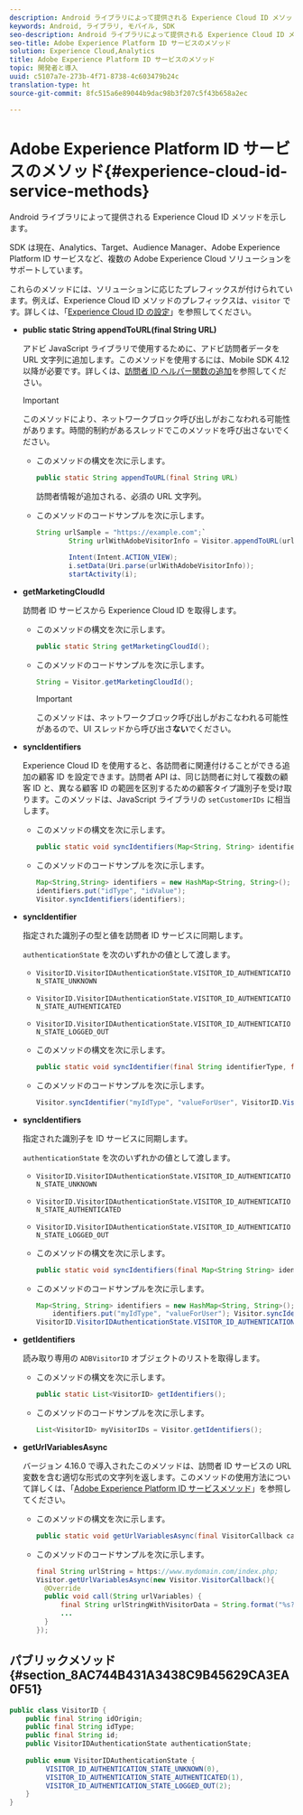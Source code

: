 ```yaml
---
description: Android ライブラリによって提供される Experience Cloud ID メソッドを示します。
keywords: Android, ライブラリ, モバイル, SDK
seo-description: Android ライブラリによって提供される Experience Cloud ID メソッドを示します。
seo-title: Adobe Experience Platform ID サービスのメソッド
solution: Experience Cloud,Analytics
title: Adobe Experience Platform ID サービスのメソッド
topic: 開発者と導入
uuid: c5107a7e-273b-4f71-8738-4c603479b24c
translation-type: ht
source-git-commit: 8fc515a6e89044b9dac98b3f207c5f43b658a2ec

---
```



# Adobe Experience Platform ID サービスのメソッド{#experience-cloud-id-service-methods}

Android ライブラリによって提供される Experience Cloud ID メソッドを示します。

SDK は現在、Analytics、Target、Audience Manager、Adobe Experience Platform ID サービスなど、複数の Adobe Experience Cloud ソリューションをサポートしています。

これらのメソッドには、ソリューションに応じたプレフィックスが付けられています。例えば、Experience Cloud ID メソッドのプレフィックスは、`visitor` です。詳しくは、「[Experience Cloud ID の設定](/help/android/c-marketing-cloud/mcvid.md)」を参照してください。

* **public static String appendToURL(final String URL)**

   アドビ JavaScript ライブラリで使用するために、アドビ訪問者データを URL 文字列に追加します。このメソッドを使用するには、Mobile SDK 4.12 以降が必要です。詳しくは、[訪問者 ID ヘルパー関数の追加](https://marketing.adobe.com/resources/help/ja_JP/mcvid/mcvid-appendvisitorid.html)を参照してください。

   >[!IMPORTANT]
   >
   >このメソッドにより、ネットワークブロック呼び出しがおこなわれる可能性があります。時間的制約があるスレッドでこのメソッドを呼び出さないでください。

   * このメソッドの構文を次に示します。

      ```java
      public static String appendToURL(final String URL) 
      ```

      訪問者情報が追加される、必須の URL 文字列。

   * このメソッドのコードサンプルを次に示します。

      ```java
      String urlSample = "https://example.com";`
              String urlWithAdobeVisitorInfo = Visitor.appendToURL(urlSample);
      
              Intent(Intent.ACTION_VIEW);
              i.setData(Uri.parse(urlWithAdobeVisitorInfo));
              startActivity(i);
      ```

* **getMarketingCloudId**

   訪問者 ID サービスから Experience Cloud ID を取得します。

   * このメソッドの構文を次に示します。

      ```java
      public static String getMarketingCloudId(); 
      ```

   * このメソッドのコードサンプルを次に示します。

      ```java
      String = Visitor.getMarketingCloudId();
      ```

      >[!IMPORTANT]
      >
      >このメソッドは、ネットワークブロック呼び出しがおこなわれる可能性があるので、UI スレッドから呼び出さ&#x200B;**ない**&#x200B;でください。

* **syncIdentifiers**

   Experience Cloud ID を使用すると、各訪問者に関連付けることができる追加の顧客 ID を設定できます。訪問者 API は、同じ訪問者に対して複数の顧客 ID と、異なる顧客 ID の範囲を区別するための顧客タイプ識別子を受け取ります。このメソッドは、JavaScript ライブラリの `setCustomerIDs` に相当します。

   * このメソッドの構文を次に示します。

      ```java
      public static void syncIdentifiers(Map<String, String> identifiers); 
      ```

   * このメソッドのコードサンプルを次に示します。

      ```java
      Map<String,String> identifiers = new HashMap<String, String>();
      identifiers.put("idType", "idValue");
      Visitor.syncIdentifiers(identifiers);
      ```

* **syncIdentifier**

   指定された識別子の型と値を訪問者 ID サービスに同期します。

   `authenticationState` を次のいずれかの値として渡します。

   * `VisitorID.VisitorIDAuthenticationState.VISITOR_ID_AUTHENTICATION_STATE_UNKNOWN`
   * `VisitorID.VisitorIDAuthenticationState.VISITOR_ID_AUTHENTICATION_STATE_AUTHENTICATED`
   * `VisitorID.VisitorIDAuthenticationState.VISITOR_ID_AUTHENTICATION_STATE_LOGGED_OUT`

   * このメソッドの構文を次に示します。

      ```java
      public static void syncIdentifier(final String identifierType, final String identifier, final VisitorID.VisitorIDAuthenticationState authenticationState);
      ```

   * このメソッドのコードサンプルを次に示します。

      ```java
      Visitor.syncIdentifier("myIdType", "valueForUser", VisitorID.VisitorIDAuthenticationState.VISITOR_ID_AUTHENTICATION_STATE_LOGGED_OUT);
      ```

* **syncIdentifiers**

   指定された識別子を ID サービスに同期します。

   `authenticationState` を次のいずれかの値として渡します。
   * `VisitorID.VisitorIDAuthenticationState.VISITOR_ID_AUTHENTICATION_STATE_UNKNOWN`
   * `VisitorID.VisitorIDAuthenticationState.VISITOR_ID_AUTHENTICATION_STATE_AUTHENTICATED`
   * `VisitorID.VisitorIDAuthenticationState.VISITOR_ID_AUTHENTICATION_STATE_LOGGED_OUT`

   * このメソッドの構文を次に示します。

      ```java
      public static void syncIdentifiers(final Map<String String> identifiers, final VisitorID.VisitorIDAuthenticationState authenticationState);
      ```

   * このメソッドのコードサンプルを次に示します。

      ```java
      Map<String, String> identifiers = new HashMap<String, String>();
          identifiers.put("myIdType", "valueForUser"); Visitor.syncIdentifiers(identifiers,
      VisitorID.VisitorIDAuthenticationState.VISITOR_ID_AUTHENTICATION_STATE_AUTHENTICATED); 
      ```

* **getIdentifiers**

   読み取り専用の `ADBVisitorID` オブジェクトのリストを取得します。

   * このメソッドの構文を次に示します。

      ```java
      public static List<VisitorID> getIdentifiers(); 
      ```

   * このメソッドのコードサンプルを次に示します。

      ```java
      List<VisitorID> myVisitorIDs = Visitor.getIdentifiers(); 
      ```

* **getUrlVariablesAsync**

   バージョン 4.16.0 で導入されたこのメソッドは、訪問者 ID サービスの URL 変数を含む適切な形式の文字列を返します。このメソッドの使用方法について詳しくは、「[Adobe Experience Platform ID サービスメソッド](/help/android/reference/hybrid-app.md)」を参照してください。

   * このメソッドの構文を次に示します。

      ```java
      public static void getUrlVariablesAsync(final VisitorCallback callback);
      ```

   * このメソッドのコードサンプルを次に示します。

      ```java
      final String urlString = https://www.mydomain.com/index.php; 
      Visitor.getUrlVariablesAsync(new Visitor.VisitorCallback(){ 
        @Override 
        public void call(String urlVariables) { 
            final String urlStringWithVisitorData = String.format("%s?%s", urlString, urlVariables); 
            ...
        } 
      });
      ```

## パブリックメソッド {#section_8AC744B431A3438C9B45629CA3EA0F51}

```java
public class VisitorID { 
    public final String idOrigin; 
    public final String idType; 
    public final String id; 
    public VisitorIDAuthenticationState authenticationState; 
 
    public enum VisitorIDAuthenticationState { 
         VISITOR_ID_AUTHENTICATION_STATE_UNKNOWN(0), 
         VISITOR_ID_AUTHENTICATION_STATE_AUTHENTICATED(1), 
         VISITOR_ID_AUTHENTICATION_STATE_LOGGED_OUT(2); 
    } 
}
```

